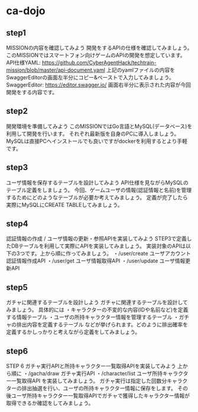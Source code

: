# ca-dojo

## step1
MISSIONの内容を確認してみよう
開発をするAPIの仕様を確認してみましょう。
このMISSIONではスマートフォン向けゲームのAPIの開発を想定しています。
API仕様YAML: https://github.com/CyberAgentHack/techtrain-mission/blob/master/api-document.yaml
上記のyamlファイルの内容をSwaggerEditorの画面左半分にコピー&ペーストで入力してみましょう。
SwaggerEditor: https://editor.swagger.io/
画面右半分に表示された内容が今回開発をする内容です。

## step2
開発環境を準備してみよう
このMISSIONではGo言語とMySQL(データベース)を利用して開発を行います。
それぞれ最新版を自身のPCに導入しましょう。
MySQLは直接PCへインストールでも良いですがdockerを利用するとより手軽です。

## step3
ユーザ情報を保存するテーブルを設計してみよう
API仕様を見ながらMySQLのテーブル定義をしましょう。
今回、ゲームユーザの情報(認証情報と名前)を管理するためにどのようなテーブルが必要か考えてみましょう。
定義が完了したら実際にMySQLにCREATE TABLEしてみましょう。
## step4
認証情報の作成 / ユーザ情報の更新・参照APIを実装してみよう
STEP3で定義したDBテーブルを利用して実際にAPIを実装してみましょう。
実装対象のAPIは以下の3つです。上から順に作ってみましょう。
・/user/create ユーザアカウント認証情報作成API
・/user/get ユーザ情報取得API
・/user/update ユーザ情報更新API

## step5
ガチャに関連するテーブルを設計しよう
ガチャに関連するテーブルを設計してみましょう。
具体的には
・キャラクターの不変的な内容(IDや名前など)を定義する情報テーブル
・ユーザの所持キャラクター情報を管理するテーブル
・ガチャの排出内容を定義するテーブル
などが挙げられます。どのように排出確率を定義するかしっかりと考えながら定義をしてみましょう。

## step6
STEP 6
ガチャ実行APIと所持キャラクター一覧取得APIを実装してみよう
上から順に
・/gacha/draw ガチャ実行API
・/character/list ユーザ所持キャラクター一覧取得API
を実装してみましょう。
ガチャ実行は指定した回数分キャラクターの排出抽選を行い、ユーザの所持キャラクター情報に保存をします。
その後ユーザ所持キャラクター一覧取得APIでガチャで獲得したキャラクター情報が取得できるか確認をしてみましょう。
